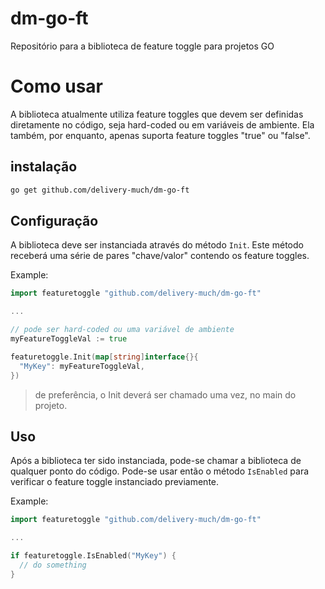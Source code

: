 # dm-go-ft
Repositório para a biblioteca de feature toggle para projetos GO

# Como usar
A biblioteca atualmente utiliza feature toggles que devem ser definidas diretamente no código, seja hard-coded ou em variáveis de ambiente.
Ela também, por enquanto, apenas suporta feature toggles "true" ou "false".

## instalação
```bash
go get github.com/delivery-much/dm-go-ft
```

## Configuração
A biblioteca deve ser instanciada através do método `Init`.
Este método receberá uma série de pares "chave/valor" contendo os feature toggles.

Example:
```go
import featuretoggle "github.com/delivery-much/dm-go-ft"

...

// pode ser hard-coded ou uma variável de ambiente
myFeatureToggleVal := true

featuretoggle.Init(map[string]interface{}{
  "MyKey": myFeatureToggleVal,
})
```

> de preferência, o Init deverá ser chamado uma vez, no main do projeto.

## Uso
Após a biblioteca ter sido instanciada, pode-se chamar a biblioteca de qualquer ponto do código.
Pode-se usar então o método `IsEnabled` para verificar o feature toggle instanciado previamente.

Example:
```go
import featuretoggle "github.com/delivery-much/dm-go-ft"

...

if featuretoggle.IsEnabled("MyKey") {
  // do something
}
```
